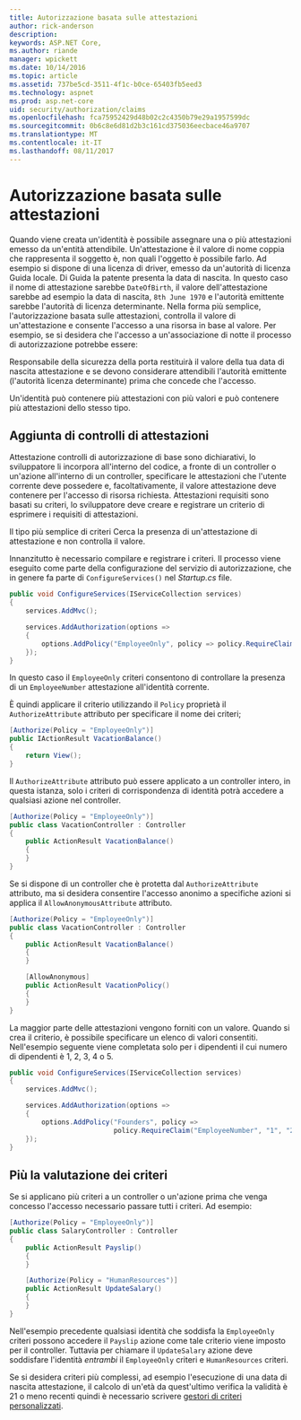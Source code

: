 ```yaml
---
title: Autorizzazione basata sulle attestazioni
author: rick-anderson
description: 
keywords: ASP.NET Core,
ms.author: riande
manager: wpickett
ms.date: 10/14/2016
ms.topic: article
ms.assetid: 737be5cd-3511-4f1c-b0ce-65403fb5eed3
ms.technology: aspnet
ms.prod: asp.net-core
uid: security/authorization/claims
ms.openlocfilehash: fca75952429d48b02c2c4350b79e29a1957599dc
ms.sourcegitcommit: 0b6c8e6d81d2b3c161cd375036eecbace46a9707
ms.translationtype: MT
ms.contentlocale: it-IT
ms.lasthandoff: 08/11/2017
---
```

# <a name="claims-based-authorization"></a>Autorizzazione basata sulle attestazioni

<a name=security-authorization-claims-based></a>

Quando viene creata un'identità è possibile assegnare una o più attestazioni emesso da un'entità attendibile. Un'attestazione è il valore di nome coppia che rappresenta il soggetto è, non quali l'oggetto è possibile farlo. Ad esempio si dispone di una licenza di driver, emesso da un'autorità di licenza Guida locale. Di Guida la patente presenta la data di nascita. In questo caso il nome di attestazione sarebbe `DateOfBirth`, il valore dell'attestazione sarebbe ad esempio la data di nascita, `8th June 1970` e l'autorità emittente sarebbe l'autorità di licenza determinante. Nella forma più semplice, l'autorizzazione basata sulle attestazioni, controlla il valore di un'attestazione e consente l'accesso a una risorsa in base al valore. Per esempio, se si desidera che l'accesso a un'associazione di notte il processo di autorizzazione potrebbe essere:

Responsabile della sicurezza della porta restituirà il valore della tua data di nascita attestazione e se devono considerare attendibili l'autorità emittente (l'autorità licenza determinante) prima che concede che l'accesso.

Un'identità può contenere più attestazioni con più valori e può contenere più attestazioni dello stesso tipo.

## <a name="adding-claims-checks"></a>Aggiunta di controlli di attestazioni

Attestazione controlli di autorizzazione di base sono dichiarativi, lo sviluppatore li incorpora all'interno del codice, a fronte di un controller o un'azione all'interno di un controller, specificare le attestazioni che l'utente corrente deve possedere e, facoltativamente, il valore attestazione deve contenere per l'accesso di risorsa richiesta. Attestazioni requisiti sono basati su criteri, lo sviluppatore deve creare e registrare un criterio di esprimere i requisiti di attestazioni.

Il tipo più semplice di criteri Cerca la presenza di un'attestazione di attestazione e non controlla il valore.

Innanzitutto è necessario compilare e registrare i criteri. Il processo viene eseguito come parte della configurazione del servizio di autorizzazione, che in genere fa parte di `ConfigureServices()` nel *Startup.cs* file.

```csharp
public void ConfigureServices(IServiceCollection services)
{
    services.AddMvc();

    services.AddAuthorization(options =>
    {
        options.AddPolicy("EmployeeOnly", policy => policy.RequireClaim("EmployeeNumber"));
    });
}
```

In questo caso il `EmployeeOnly` criteri consentono di controllare la presenza di un `EmployeeNumber` attestazione all'identità corrente.

È quindi applicare il criterio utilizzando il `Policy` proprietà il `AuthorizeAttribute` attributo per specificare il nome dei criteri;

```csharp
[Authorize(Policy = "EmployeeOnly")]
public IActionResult VacationBalance()
{
    return View();
}
```

Il `AuthorizeAttribute` attributo può essere applicato a un controller intero, in questa istanza, solo i criteri di corrispondenza di identità potrà accedere a qualsiasi azione nel controller.

```csharp
[Authorize(Policy = "EmployeeOnly")]
public class VacationController : Controller
{
    public ActionResult VacationBalance()
    {
    }
}
```

Se si dispone di un controller che è protetta dal `AuthorizeAttribute` attributo, ma si desidera consentire l'accesso anonimo a specifiche azioni si applica il `AllowAnonymousAttribute` attributo.

```csharp
[Authorize(Policy = "EmployeeOnly")]
public class VacationController : Controller
{
    public ActionResult VacationBalance()
    {
    }

    [AllowAnonymous]
    public ActionResult VacationPolicy()
    {
    }
}
```

La maggior parte delle attestazioni vengono forniti con un valore. Quando si crea il criterio, è possibile specificare un elenco di valori consentiti. Nell'esempio seguente viene completata solo per i dipendenti il cui numero di dipendenti è 1, 2, 3, 4 o 5.

```csharp
public void ConfigureServices(IServiceCollection services)
{
    services.AddMvc();

    services.AddAuthorization(options =>
    {
        options.AddPolicy("Founders", policy =>
                          policy.RequireClaim("EmployeeNumber", "1", "2", "3", "4", "5"));
    });
}
```

## <a name="multiple-policy-evaluation"></a>Più la valutazione dei criteri

Se si applicano più criteri a un controller o un'azione prima che venga concesso l'accesso necessario passare tutti i criteri. Ad esempio:

```csharp
[Authorize(Policy = "EmployeeOnly")]
public class SalaryController : Controller
{
    public ActionResult Payslip()
    {
    }

    [Authorize(Policy = "HumanResources")]
    public ActionResult UpdateSalary()
    {
    }
}
```

Nell'esempio precedente qualsiasi identità che soddisfa la `EmployeeOnly` criteri possono accedere il `Payslip` azione come tale criterio viene imposto per il controller. Tuttavia per chiamare il `UpdateSalary` azione deve soddisfare l'identità *entrambi* il `EmployeeOnly` criteri e `HumanResources` criteri.

Se si desidera criteri più complessi, ad esempio l'esecuzione di una data di nascita attestazione, il calcolo di un'età da quest'ultimo verifica la validità è 21 o meno recenti quindi è necessario scrivere [gestori di criteri personalizzati](policies.md#security-authorization-policies-based).
